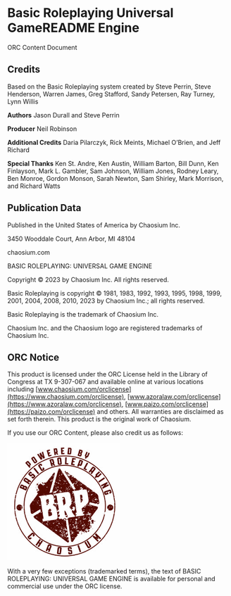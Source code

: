 # Basic Roleplaying Universal GameREADME Engine

ORC Content Document

## Credits

Based on the Basic Roleplaying system created by Steve Perrin, Steve Henderson, Warren James, Greg Stafford, Sandy Petersen, Ray Turney, Lynn Willis

**Authors** Jason Durall and Steve Perrin

**Producer** Neil Robinson

**Additional Credits** Daria Pilarczyk, Rick Meints, Michael O’Brien, and Jeff Richard

**Special Thanks** Ken St. Andre, Ken Austin, William Barton, Bill Dunn, Ken Finlayson, Mark L. Gambler, Sam Johnson, William Jones, Rodney Leary, Ben Monroe, Gordon Monson, Sarah Newton, Sam Shirley, Mark Morrison, and Richard Watts

## Publication Data

Published in the United States of America by Chaosium Inc.

3450 Wooddale Court, Ann Arbor, MI 48104

chaosium.com

BASIC ROLEPLAYING: UNIVERSAL GAME ENGINE

Copyright © 2023 by Chaosium Inc. All rights reserved.

Basic Roleplaying is copyright © 1981, 1983, 1992, 1993, 1995, 1998, 1999, 2001, 2004, 2008, 2010, 2023 by Chaosium Inc.; all rights reserved.

Basic Roleplaying is the trademark of Chaosium Inc.

Chaosium Inc. and the Chaosium logo are registered trademarks of Chaosium Inc.

## ORC Notice

This product is licensed under the ORC License held in the Library of Congress at TX 9-307-067 and available online at various locations including [www.chaosium.com/orclicense](https://www.chaosium.com/orclicense), [www.azoralaw.com/orclicense](https://www.azoralaw.com/orclicense), [www.paizo.com/orclicense](https://paizo.com/orclicense) and others. All warranties are disclaimed as set forth therein. This product is the original work of Chaosium.

If you use our ORC Content, please also credit us as follows:

![A red and white logo Description automatically generated](_media/BRP-UGE-Logo.png)

With a very few exceptions (trademarked terms), the text of BASIC ROLEPLAYING: UNIVERSAL GAME ENGINE is available for personal and commercial use under the ORC license.
